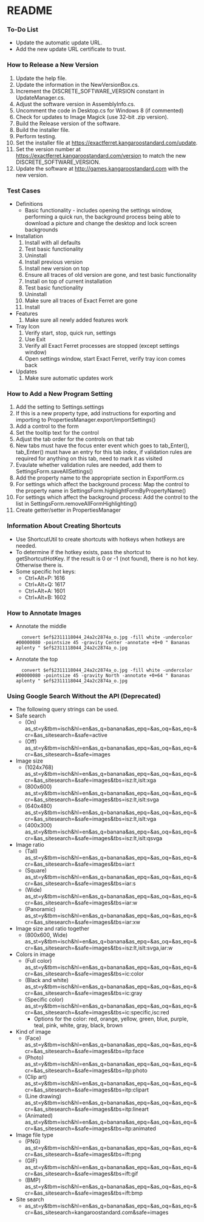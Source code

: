 # README #

### To-Do List ###
* Update the automatic update URL.
* Add the new update URL certificate to trust.

### How to Release a New Version ###
1. Update the help file.
2. Update the information in the NewVersionBox.cs.
3. Increment the DISCRETE_SOFTWARE_VERSION constant in UpdateManager.cs.
4. Adjust the software version in AssemblyInfo.cs.
5. Uncomment the code in Desktop.cs for Windows 8 (if commented)
6. Check for updates to Image Magick (use 32-bit .zip version).
7. Build the Release version of the software.
8. Build the installer file.
9. Perform testing.
10. Set the installer file at https://exactferret.kangaroostandard.com/update.
11. Set the version number at https://exactferret.kangaroostandard.com/version to match the new DISCRETE_SOFTWARE_VERSION.
12. Update the software at http://games.kangaroostandard.com with the new version.

### Test Cases ###
* Definitions
    * Basic functionality - includes opening the settings window, performing a quick run, the background process being able to download a picture and change the desktop and lock screen backgrounds
* Installation
    1. Install with all defaults
    2. Test basic functionality
    3. Uninstall
    4. Install previous version
    5. Install new version on top
    6. Ensure all traces of old version are gone, and test basic functionality
    7. Install on top of current installation
    8. Test basic functionality
    9. Uninstall
    10. Make sure all traces of Exact Ferret are gone
    11. Install
* Features
    1. Make sure all newly added features work
* Tray Icon
    1. Verify start, stop, quick run, settings
    2. Use Exit
    3. Verify all Exact Ferret processes are stopped (except settings window)
    4. Open settings window, start Exact Ferret, verify tray icon comes back
* Updates
    1. Make sure automatic updates work

### How to Add a New Program Setting ###
1. Add the setting to Settings.settings
2. If this is a new property type, add instructions for exporting and importing to PropertiesManager.export/importSettings()
3. Add a control to the form
4. Set the tooltip text for the control
5. Adjust the tab order for the controls on that tab
6. New tabs must have the focus enter event which goes to tab_Enter(), tab_Enter() must have an entry for this tab index, if validation rules are required for anything on this tab, need to mark it as visited
7. Evaulate whether validation rules are needed, add them to SettingsForm.saveAllSettings()
8. Add the property name to the appropriate section in ExportForm.cs
9. For settings which affect the background process: Map the control to the property name in SettingsForm.highlightFormByPropertyName()
10. For settings which affect the background process: Add the control to the list in SettingsForm.removeAllFormHighlighting()
11. Create getter/setter in PropertiesManager

### Information About Creating Shortcuts ###
* Use ShortcutUtil to create shortcuts with hotkeys when hotkeys are needed.
* To determine if the hotkey exists, pass the shortcut to getShortcutHotKey. If the result is 0 or -1 (not found), there is no hot key. Otherwise there is.
* Some specific hot keys:
    * Ctrl+Alt+P: 1616
    * Ctrl+Alt+Q: 1617
    * Ctrl+Alt+A: 1601
    * Ctrl+Alt+B: 1602

### How to Annotate Images ###
* Annotate the middle

        convert $ef$2311118044_24a2c2874a_o.jpg -fill white -undercolor #00000080 -pointsize 45 -gravity Center -annotate +0+0 " Bananas aplenty " $ef$2311118044_24a2c2874a_o.jpg

* Annotate the top

        convert $ef$2311118044_24a2c2874a_o.jpg -fill white -undercolor #00000080 -pointsize 45 -gravity North -annotate +0+64 " Bananas aplenty " $ef$2311118044_24a2c2874a_o.jpg


### Using Google Search Without the API (Deprecated) ###
* The following query strings can be used.
* Safe search
    * (On) as_st=y&tbm=isch&hl=en&as_q=banana&as_epq=&as_oq=&as_eq=&cr=&as_sitesearch=&safe=active
    * (Off) as_st=y&tbm=isch&hl=en&as_q=banana&as_epq=&as_oq=&as_eq=&cr=&as_sitesearch=&safe=images
* Image size
    * (1024x768) as_st=y&tbm=isch&hl=en&as_q=banana&as_epq=&as_oq=&as_eq=&cr=&as_sitesearch=&safe=images&tbs=isz:lt,islt:xga
    * (800x600) as_st=y&tbm=isch&hl=en&as_q=banana&as_epq=&as_oq=&as_eq=&cr=&as_sitesearch=&safe=images&tbs=isz:lt,islt:svga
    * (640x480) as_st=y&tbm=isch&hl=en&as_q=banana&as_epq=&as_oq=&as_eq=&cr=&as_sitesearch=&safe=images&tbs=isz:lt,islt:vga
    * (400x300) as_st=y&tbm=isch&hl=en&as_q=banana&as_epq=&as_oq=&as_eq=&cr=&as_sitesearch=&safe=images&tbs=isz:lt,islt:qsvga
* Image ratio
    * (Tall) as_st=y&tbm=isch&hl=en&as_q=banana&as_epq=&as_oq=&as_eq=&cr=&as_sitesearch=&safe=images&tbs=iar:t
    * (Square) as_st=y&tbm=isch&hl=en&as_q=banana&as_epq=&as_oq=&as_eq=&cr=&as_sitesearch=&safe=images&tbs=iar:s
    * (Wide) as_st=y&tbm=isch&hl=en&as_q=banana&as_epq=&as_oq=&as_eq=&cr=&as_sitesearch=&safe=images&tbs=iar:w
    * (Panoramic) as_st=y&tbm=isch&hl=en&as_q=banana&as_epq=&as_oq=&as_eq=&cr=&as_sitesearch=&safe=images&tbs=iar:xw
* Image size and ratio together
    * (800x600, Wide) as_st=y&tbm=isch&hl=en&as_q=banana&as_epq=&as_oq=&as_eq=&cr=&as_sitesearch=&safe=images&tbs=isz:lt,islt:svga,iar:w
* Colors in image
    * (Full color) as_st=y&tbm=isch&hl=en&as_q=banana&as_epq=&as_oq=&as_eq=&cr=&as_sitesearch=&safe=images&tbs=ic:color
    * (Black and white) as_st=y&tbm=isch&hl=en&as_q=banana&as_epq=&as_oq=&as_eq=&cr=&as_sitesearch=&safe=images&tbs=ic:gray
    * (Specific color) as_st=y&tbm=isch&hl=en&as_q=banana&as_epq=&as_oq=&as_eq=&cr=&as_sitesearch=&safe=images&tbs=ic:specific,isc:red
        * Options for the color: red, orange, yellow, green, blue, purple, teal, pink, white, gray, black, brown
* Kind of image
    * (Face) as_st=y&tbm=isch&hl=en&as_q=banana&as_epq=&as_oq=&as_eq=&cr=&as_sitesearch=&safe=images&tbs=itp:face
    * (Photo) as_st=y&tbm=isch&hl=en&as_q=banana&as_epq=&as_oq=&as_eq=&cr=&as_sitesearch=&safe=images&tbs=itp:photo
    * (Clip art) as_st=y&tbm=isch&hl=en&as_q=banana&as_epq=&as_oq=&as_eq=&cr=&as_sitesearch=&safe=images&tbs=itp:clipart
    * (Line drawing) as_st=y&tbm=isch&hl=en&as_q=banana&as_epq=&as_oq=&as_eq=&cr=&as_sitesearch=&safe=images&tbs=itp:lineart
    * (Animated) as_st=y&tbm=isch&hl=en&as_q=banana&as_epq=&as_oq=&as_eq=&cr=&as_sitesearch=&safe=images&tbs=itp:animated
* Image file type
    * (PNG) as_st=y&tbm=isch&hl=en&as_q=banana&as_epq=&as_oq=&as_eq=&cr=&as_sitesearch=&safe=images&tbs=ift:png
    * (GIF) as_st=y&tbm=isch&hl=en&as_q=banana&as_epq=&as_oq=&as_eq=&cr=&as_sitesearch=&safe=images&tbs=ift:gif
    * (BMP) as_st=y&tbm=isch&hl=en&as_q=banana&as_epq=&as_oq=&as_eq=&cr=&as_sitesearch=&safe=images&tbs=ift:bmp
* Site search
    * as_st=y&tbm=isch&hl=en&as_q=banana&as_epq=&as_oq=&as_eq=&cr=&as_sitesearch=kangaroostandard.com&safe=images